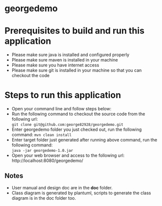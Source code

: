 # georgedemo
# Prerequisites to build and run this application #
- Please make sure java is installed and configured properly
- Please make sure maven is installed in your machine
- Please make sure you have internet access
- Please make sure git is installed in your machine so that you can checkout the code
# Steps to run this application #
- Open your command line and follow steps below:
- Run the following command to checkout the source code from the following url:  
  `git clone git@github.com:george82928/georgedemo.git`
- Enter georgedemo folder you just checked out, run the following command:
  `mvn clean install`
- Enter target folder just generated after running above command, run the following command:  
  `java -jar georgedemo-1.0.jar`
- Open your web browser and access to the following url:  
  http://localhost:8080/georgedemo/
## Notes ##
- User manual and design doc are in the **doc** folder.  
- Class diagram is generated by plantuml, scripts to generate the class diagram is in the doc folder too.
